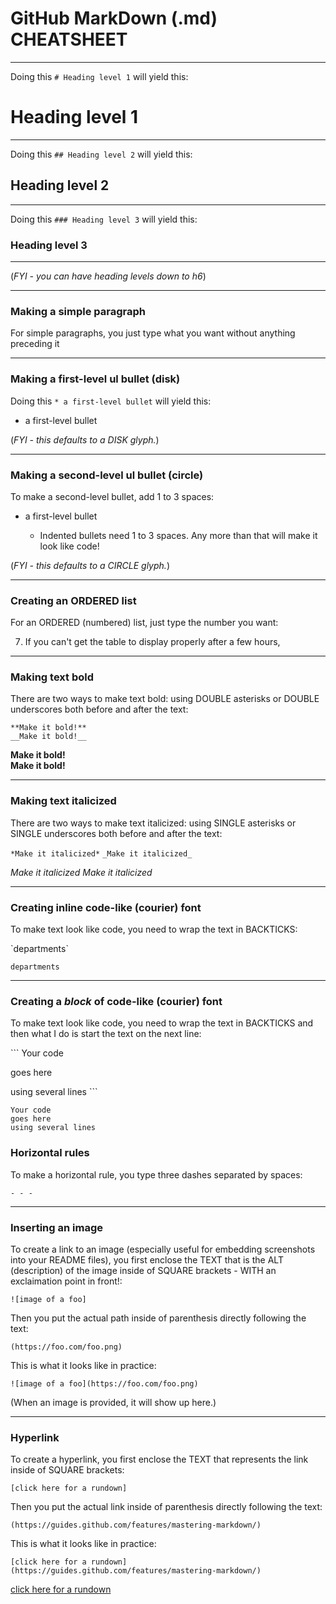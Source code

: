 # GitHub MarkDown (.md) CHEATSHEET

- - - 


Doing this `# Heading level 1` will yield this:

# Heading level 1 


- - - 


Doing this `## Heading level 2` will yield this:

## Heading level 2 


- - - 


Doing this `### Heading level 3` will yield this:

### Heading level 3  
- - - 

(*FYI - you can have heading levels down to h6*)

- - - 

### Making a simple paragraph


For simple paragraphs, you just type what you want without anything preceding it

- - - 


### Making a first-level ul bullet (disk)

Doing this `* a first-level bullet` will yield this:

* a first-level bullet 

(*FYI - this defaults to a DISK glyph.*)

- - - 


### Making a second-level ul bullet (circle)

To make a second-level bullet, add 1 to 3 spaces:

* a first-level bullet 

   * Indented bullets need 1 to 3 spaces. Any more than that will make it look like code!

(*FYI - this defaults to a CIRCLE glyph.*) 

- - - 


### Creating an ORDERED list

For an ORDERED (numbered) list, just type the number you want:

7. If you can't get the table to display properly after a few hours,

- - - 

### Making text bold

There are two ways to make text bold: using DOUBLE asterisks or DOUBLE underscores both before and after the text:

`**Make it bold!**`  
`__Make it bold!__`

**Make it bold!**  
__Make it bold!__

- - - 

### Making text italicized

There are two ways to make text italicized: using SINGLE asterisks or SINGLE underscores both before and after the text:

`*Make it italicized*`
`_Make it italicized_`


*Make it italicized*
_Make it italicized_


- - - 

### Creating inline code-like (courier) font

To make text look like code, you need to wrap the text in BACKTICKS:

\`departments\`

`departments` 

- - - 


### Creating a *block* of code-like (courier) font

To make text look like code, you need to wrap the text in BACKTICKS and then what I do is start the text on the next line:

\`\`\`
Your code

goes here

using several lines
\`\`\`

```
Your code
goes here
using several lines
```



### Horizontal rules

To make a horizontal rule, you type three dashes separated by spaces:

`- - -`

- - -  



### Inserting an image
 

To create a link to an image (especially useful for embedding screenshots into your README files), you first enclose the TEXT that is the ALT (description) of the image inside of SQUARE brackets - WITH an exclaimation point in front!:

`![image of a foo]`

Then you put the actual path inside of parenthesis directly following the text:

`(https://foo.com/foo.png)`

This is what it looks like in practice:

`![image of a foo](https://foo.com/foo.png)`

(When an image is provided, it will show up here.)


- - - 


### Hyperlink


To create a hyperlink, you first enclose the TEXT that represents the link inside of SQUARE brackets:

`[click here for a rundown]`

Then you put the actual link inside of parenthesis directly following the text:

`(https://guides.github.com/features/mastering-markdown/)`

This is what it looks like in practice:

`[click here for a rundown](https://guides.github.com/features/mastering-markdown/)`

[click here for a rundown](https://guides.github.com/features/mastering-markdown/)





